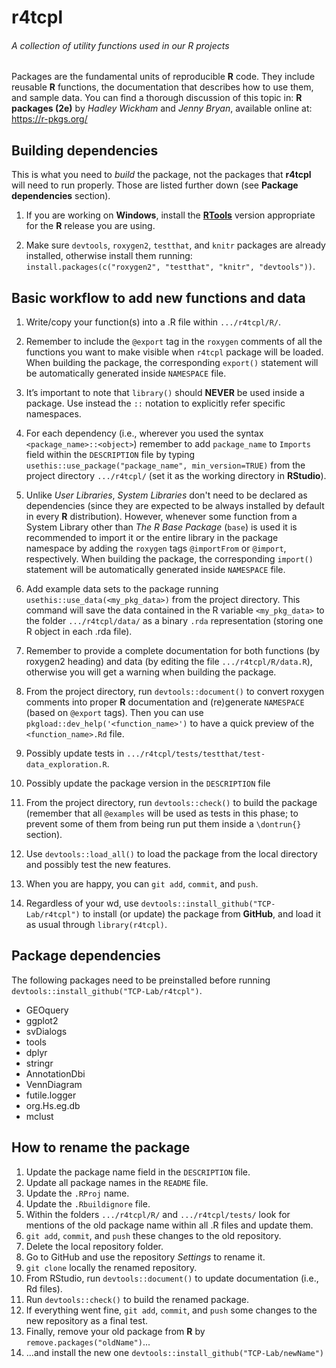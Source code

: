 # r4tcpl

###### A collection of utility functions used in our R projects
Packages are the fundamental units of reproducible __R__ code. They include
reusable __R__ functions, the documentation that describes how to use them, and
sample data. You can find a thorough discussion of this topic in:
**R packages (2e)** by *Hadley Wickham* and *Jenny Bryan*, available online at:
https://r-pkgs.org/


## Building dependencies
This is what you need to _build_ the package, not the packages that __r4tcpl__
will need to run properly. Those are listed further down (see __Package
dependencies__ section).

1. If you are working on __Windows__, install the
[__RTools__](https://cran.r-project.org/bin/windows/Rtools/) version appropriate
for the __R__ release you are using.

1. Make sure `devtools`, `roxygen2`, `testthat`, and `knitr` packages are
already installed, otherwise install them running:
`install.packages(c("roxygen2", "testthat", "knitr", "devtools"))`.


## Basic workflow to add new functions and data
1. Write/copy your function(s) into a .R file within `.../r4tcpl/R/`.

1. Remember to include the `@export` tag in the `roxygen` comments of all the
functions you want to make visible when `r4tcpl` package will be loaded. When
building the package, the corresponding `export()` statement will be
automatically generated inside `NAMESPACE` file.

1. It’s important to note that `library()` should **NEVER** be used inside a
package. Use instead the `::` notation to explicitly refer specific namespaces.

1. For each dependency (i.e., wherever you used the syntax
`<package_name>::<object>`) remember to add `package_name` to `Imports` field
within the `DESCRIPTION` file by typing
`usethis::use_package("package_name", min_version=TRUE)` from the project
directory `.../r4tcpl/` (set it as the working directory in __RStudio__).

1. Unlike *User Libraries*, *System Libraries* don't need to be declared as
dependencies (since they are expected to be always installed by default in every
__R__ distribution). However, whenever some function from a System Library other
than *The R Base Package* (`base`) is used it is recommended to import it or the
entire library in the package namespace by adding the `roxygen` tags
`@importFrom` or `@import`, respectively. When building the package, the
corresponding `import()` statement will be automatically generated inside
`NAMESPACE` file.

1. Add example data sets to the package running `usethis::use_data(<my_pkg_data>)`
from the project directory. This command will save the data contained in the R
variable `<my_pkg_data>` to the folder `.../r4tcpl/data/` as a binary `.rda`
representation (storing one R object in each .rda file).

1. Remember to provide a complete documentation for both functions (by roxygen2
heading) and data (by editing the file `.../r4tcpl/R/data.R`), otherwise you
will get a warning when building the package.

1. From the project directory, run `devtools::document()` to convert roxygen
comments into proper __R__ documentation and (re)generate `NAMESPACE` (based on
`@export` tags). Then you can use `pkgload::dev_help('<function_name>')` to have
a quick preview of the `<function_name>.Rd` file.

1. Possibly update tests in `.../r4tcpl/tests/testthat/test-data_exploration.R`.

1. Possibly update the package version in the `DESCRIPTION` file

1. From the project directory, run `devtools::check()` to build the package
(remember that all `@examples` will be used as tests in this phase; to prevent
some of them from being run put them inside a `\dontrun{}` section).

1. Use `devtools::load_all()` to load the package from the local directory and
possibly test the new features.

1. When you are happy, you can `git add`, `commit`, and `push`.

1. Regardless of your wd, use `devtools::install_github("TCP-Lab/r4tcpl")` to
install (or update) the package from __GitHub__, and load it as usual through
`library(r4tcpl)`.


## Package dependencies
The following packages need to be preinstalled before running
`devtools::install_github("TCP-Lab/r4tcpl")`.
- GEOquery
- ggplot2
- svDialogs
- tools
- dplyr
- stringr
- AnnotationDbi
- VennDiagram
- futile.logger
- org.Hs.eg.db
- mclust


## How to rename the package
1. Update the package name field in the `DESCRIPTION` file.
1. Update all package names in the `README` file.
1. Update the `.RProj` name.
1. Update the `.Rbuildignore` file.
1. Within the folders `.../r4tcpl/R/` and `.../r4tcpl/tests/` look for mentions
of the old package name within all .R files and update them.
1. `git add`, `commit`, and `push` these changes to the old repository.
1. Delete the local repository folder.
1. Go to GitHub and use the repository _Settings_ to rename it.
1. `git clone` locally the renamed repository.
1. From RStudio, run `devtools::document()` to update documentation (i.e., Rd
files).
1. Run `devtools::check()` to build the renamed package.
1. If everything went fine, `git add`, `commit`, and `push` some changes to the
new repository as a final test.
1. Finally, remove your old package from __R__ by `remove.packages("oldName")`...
1. ...and install the new one `devtools::install_github("TCP-Lab/newName")`
